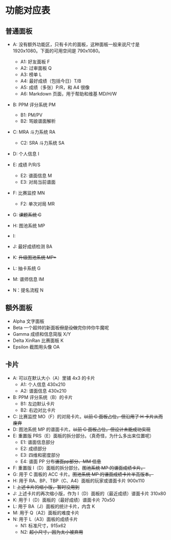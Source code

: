 # 功能对应表

## 普通面板

- A: 没有额外功能区，只有卡片的面板，这种面板一般来说尺寸是 1920x1080。下面的可用空间是 790x1080。
  - A1: 好友面板 F
  - A2: 过审面板 Q
  - A3: 榜单 L
  - A4: 最好成绩（包括今日）T/B
  - A5: 成绩（多张）P/R，和 A4 很像
  - A6: Markdown 页面，用于帮助和维基 MD/H/W
- B: PPM 评分系统 PM
  - B1: PM/PV
  - B2: 骂娘谱面解析
- C: MRA 斗力系统 RA
  - C2: SRA 斗力系统 SA
- D: 个人信息 I
- E: 成绩 P/R/S
  - E2: 谱面信息 M
  - E3: 对局当前谱面
- F: 比赛监控 MN
  - F2: 单次对局 MR
- G: ~~课题系统 C~~
- H: 图池系统 MP
- I: 
- J: 最好成绩检测 BA
- K: ~~升级图池系统 MP+~~
- L: 抽卡系统 G
- M: 谱师信息 IM

- N：提名流程 N

## 额外面板

- Alpha 文字面板
- Beta 一个超帅的新面板~~但是没做完~~你帅你牛魔呢
- Gamma 成绩和信息简版 X/Y
- Delta XinRan 比赛面板 K
- Epsilon 截图用头像 OA

## 卡片

- A: 可以在默认大小（A）里铺 4x3 的卡片
  - A1: 个人信息 430x210
  - A2: 谱面信息 430x210
- B: PPM 评分系统（B）的卡片
  - B1: 左边默认卡片
  - B2: 右边对比卡片
- C: 比赛监控 MO（F）的对局卡片。~~以前 C 面板占位，但沿用了 H 卡片从而废弃~~
- D: 图池系统 MP 的谱面卡片。~~以前 G 面板占位，但设计未能成功实现~~
- E: 重置版 PRS（E）面板的拆分部分。（真奇怪，为什么多出来位置呢）
  - E1: 谱面信息部分
  - E2: 成绩部分
  - E3: 四维和密度部分
  - E4: 谱面 PP 分布~~谱面pp部分、MM 信息~~
- F: 重置版 I（D）面板的拆分部分。~~图池系统 MP 的谱面成绩卡片。~~
- G: 用于 C 面板的 ACC 卡片。~~图池系统 MP 的谱面成绩卡片半高版本。~~
- H: 用于 RA、BP、TBP（C、A4）面板的玩家或谱面卡片 900x110
- I: ~~上述卡片的缩小版，暂时没用到~~
- J: 上述卡片的再次缩小版，作为 I（D）面板的（最近成绩）谱面卡片 310x80
- K: 用于 I（D）面板的（最好成绩）谱面卡片 70x50
- L: 用于 BA（J）面板的统计卡片，内含 K
- M: 用于 Q（A2）面板的难度卡片
- N: 用于 L（A3）面板的成绩卡片
  - N1: 标准尺寸，915x62
  - N2: ~~超小尺寸，因为太小被弃用~~